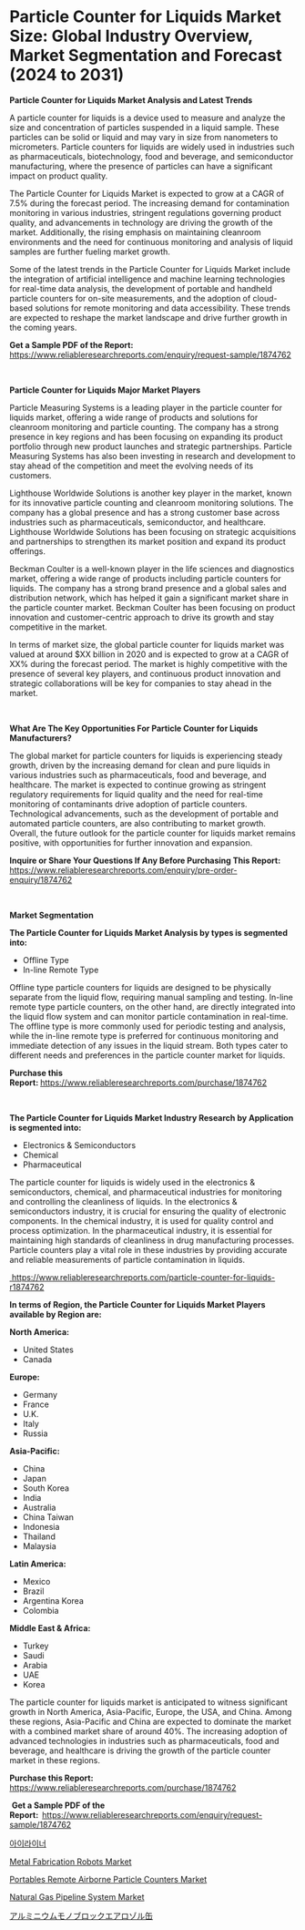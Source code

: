 <p><h1>Particle Counter for Liquids Market Size: Global Industry Overview, Market Segmentation and Forecast (2024 to 2031)</h1></p><p><strong>Particle Counter for Liquids Market Analysis and Latest Trends</strong></p>
<p><p>A particle counter for liquids is a device used to measure and analyze the size and concentration of particles suspended in a liquid sample. These particles can be solid or liquid and may vary in size from nanometers to micrometers. Particle counters for liquids are widely used in industries such as pharmaceuticals, biotechnology, food and beverage, and semiconductor manufacturing, where the presence of particles can have a significant impact on product quality.</p><p>The Particle Counter for Liquids Market is expected to grow at a CAGR of 7.5% during the forecast period. The increasing demand for contamination monitoring in various industries, stringent regulations governing product quality, and advancements in technology are driving the growth of the market. Additionally, the rising emphasis on maintaining cleanroom environments and the need for continuous monitoring and analysis of liquid samples are further fueling market growth.</p><p>Some of the latest trends in the Particle Counter for Liquids Market include the integration of artificial intelligence and machine learning technologies for real-time data analysis, the development of portable and handheld particle counters for on-site measurements, and the adoption of cloud-based solutions for remote monitoring and data accessibility. These trends are expected to reshape the market landscape and drive further growth in the coming years.</p></p>
<p><strong>Get a Sample PDF of the Report:&nbsp;</strong> <a href="https://www.reliableresearchreports.com/enquiry/request-sample/1874762">https://www.reliableresearchreports.com/enquiry/request-sample/1874762</a></p>
<p>&nbsp;</p>
<p><strong>Particle Counter for Liquids Major Market Players</strong></p>
<p><p>Particle Measuring Systems is a leading player in the particle counter for liquids market, offering a wide range of products and solutions for cleanroom monitoring and particle counting. The company has a strong presence in key regions and has been focusing on expanding its product portfolio through new product launches and strategic partnerships. Particle Measuring Systems has also been investing in research and development to stay ahead of the competition and meet the evolving needs of its customers.</p><p>Lighthouse Worldwide Solutions is another key player in the market, known for its innovative particle counting and cleanroom monitoring solutions. The company has a global presence and has a strong customer base across industries such as pharmaceuticals, semiconductor, and healthcare. Lighthouse Worldwide Solutions has been focusing on strategic acquisitions and partnerships to strengthen its market position and expand its product offerings.</p><p>Beckman Coulter is a well-known player in the life sciences and diagnostics market, offering a wide range of products including particle counters for liquids. The company has a strong brand presence and a global sales and distribution network, which has helped it gain a significant market share in the particle counter market. Beckman Coulter has been focusing on product innovation and customer-centric approach to drive its growth and stay competitive in the market.</p><p>In terms of market size, the global particle counter for liquids market was valued at around $XX billion in 2020 and is expected to grow at a CAGR of XX% during the forecast period. The market is highly competitive with the presence of several key players, and continuous product innovation and strategic collaborations will be key for companies to stay ahead in the market.</p></p>
<p>&nbsp;</p>
<p><strong>What Are The Key Opportunities For Particle Counter for Liquids Manufacturers?</strong></p>
<p><p>The global market for particle counters for liquids is experiencing steady growth, driven by the increasing demand for clean and pure liquids in various industries such as pharmaceuticals, food and beverage, and healthcare. The market is expected to continue growing as stringent regulatory requirements for liquid quality and the need for real-time monitoring of contaminants drive adoption of particle counters. Technological advancements, such as the development of portable and automated particle counters, are also contributing to market growth. Overall, the future outlook for the particle counter for liquids market remains positive, with opportunities for further innovation and expansion.</p></p>
<p><strong>Inquire or Share Your Questions If Any Before Purchasing This Report:</strong> <a href="https://www.reliableresearchreports.com/enquiry/pre-order-enquiry/1874762">https://www.reliableresearchreports.com/enquiry/pre-order-enquiry/1874762</a></p>
<p>&nbsp;</p>
<p><strong>Market Segmentation</strong></p>
<p><strong>The Particle Counter for Liquids Market Analysis by types is segmented into:</strong></p>
<p><ul><li>Offline Type</li><li>In-line Remote Type</li></ul></p>
<p><p>Offline type particle counters for liquids are designed to be physically separate from the liquid flow, requiring manual sampling and testing. In-line remote type particle counters, on the other hand, are directly integrated into the liquid flow system and can monitor particle contamination in real-time. The offline type is more commonly used for periodic testing and analysis, while the in-line remote type is preferred for continuous monitoring and immediate detection of any issues in the liquid stream. Both types cater to different needs and preferences in the particle counter market for liquids.</p></p>
<p><strong>Purchase this Report:&nbsp;</strong><a href="https://www.reliableresearchreports.com/purchase/1874762">https://www.reliableresearchreports.com/purchase/1874762</a></p>
<p>&nbsp;</p>
<p><strong>The Particle Counter for Liquids Market Industry Research by Application is segmented into:</strong></p>
<p><ul><li>Electronics & Semiconductors</li><li>Chemical</li><li>Pharmaceutical</li></ul></p>
<p><p>The particle counter for liquids is widely used in the electronics & semiconductors, chemical, and pharmaceutical industries for monitoring and controlling the cleanliness of liquids. In the electronics & semiconductors industry, it is crucial for ensuring the quality of electronic components. In the chemical industry, it is used for quality control and process optimization. In the pharmaceutical industry, it is essential for maintaining high standards of cleanliness in drug manufacturing processes. Particle counters play a vital role in these industries by providing accurate and reliable measurements of particle contamination in liquids.</p></p>
<p><a href="https://www.reliableresearchreports.com/particle-counter-for-liquids-r1874762">&nbsp;https://www.reliableresearchreports.com/particle-counter-for-liquids-r1874762</a></p>
<p><strong>In terms of Region, the Particle Counter for Liquids Market Players available by Region are:</strong></p>
<p>
    <p> <strong> North America: </strong>
        <ul>
            <li>United States</li>
            <li>Canada</li>
        </ul>
        </p> 
    <p> <strong> Europe: </strong>
        <ul>
            <li>Germany</li>
            <li>France</li>
            <li>U.K.</li>
            <li>Italy</li>
            <li>Russia</li>
        </ul>
        </p> 
    <p> <strong> Asia-Pacific: </strong>
        <ul>
            <li>China</li>
            <li>Japan</li>
            <li>South Korea</li>
            <li>India</li>
            <li>Australia</li>
            <li>China Taiwan</li>
            <li>Indonesia</li>
            <li>Thailand</li>
            <li>Malaysia</li>
        </ul>
        </p> 
    <p> <strong> Latin America: </strong>
        <ul>
            <li>Mexico</li>
            <li>Brazil</li>
            <li>Argentina Korea</li>
            <li>Colombia</li>
        </ul>
        </p> 
    <p> <strong> Middle East & Africa: </strong>
        <ul>
            <li>Turkey</li>
            <li>Saudi</li>
            <li>Arabia</li>
            <li>UAE</li>
            <li>Korea</li>
        </ul>
    </p>
    </p>
<p><p>The particle counter for liquids market is anticipated to witness significant growth in North America, Asia-Pacific, Europe, the USA, and China. Among these regions, Asia-Pacific and China are expected to dominate the market with a combined market share of around 40%. The increasing adoption of advanced technologies in industries such as pharmaceuticals, food and beverage, and healthcare is driving the growth of the particle counter market in these regions.</p></p>
<p><strong>Purchase this Report: </strong><a href="https://www.reliableresearchreports.com/purchase/1874762">https://www.reliableresearchreports.com/purchase/1874762</a></p>
<p>&nbsp;<strong>Get a Sample PDF of the Report:&nbsp;&nbsp;</strong><a href="https://www.reliableresearchreports.com/enquiry/request-sample/1874762">https://www.reliableresearchreports.com/enquiry/request-sample/1874762</a></p>
<p><strong></strong></p>
<p><p><a href="https://github.com/fernandotryO5lson96765/Market-Research-Report-List-1/blob/main/356692140097.md">아이라이너</a></p><p><a href="https://view.publitas.com/reportprime-1/analyzing-metal-fabrication-robots-market-global-industry-perspective-and-forecast-2024-to-2031/">Metal Fabrication Robots Market</a></p><p><a href="https://github.com/Glendatilghmankmgz0rbhwpy/Market-Research-Report-List-2/blob/main/portables-remote-airborne-particle-counters-market.md">Portables Remote Airborne Particle Counters Market</a></p><p><a href="https://issuu.com/reportprime-2/docs/natural-gas-pipeline-system-market-size-2030.pptx">Natural Gas Pipeline System Market</a></p><p><a href="https://github.com/mm14022023/Market-Research-Report-List-1/blob/main/818341943612.md">アルミニウムモノブロックエアロゾル缶</a></p></p>